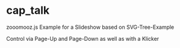 # cap_talk

zooomooz.js Example for a Slideshow based on SVG-Tree-Example

Control via Page-Up and Page-Down as well as with a Klicker

